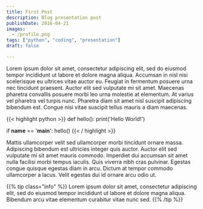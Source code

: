 ```yaml
---
title: First Post
description: Blog presentation post
publishDate: 2016-04-21
images:
  - /profile.png
tags: ["python", "coding", "presentation"]
draft: false

---
```


Lorem ipsum dolor sit amet, consectetur adipiscing elit, sed do eiusmod tempor incididunt ut labore et dolore magna aliqua. Accumsan in nisl nisi scelerisque eu ultrices vitae auctor eu. Feugiat in fermentum posuere urna nec tincidunt praesent. Auctor elit sed vulputate mi sit amet. Maecenas pharetra convallis posuere morbi leo urna molestie at elementum. At varius vel pharetra vel turpis nunc. Pharetra diam sit amet nisl suscipit adipiscing bibendum est. Congue nisi vitae suscipit tellus mauris a diam maecenas.

{{< highlight python >}}
def hello():
    print('Hello World!')

if __name__ == '__main__':
    hello()
{{< / highlight >}}

Mattis ullamcorper velit sed ullamcorper morbi tincidunt ornare massa. Adipiscing bibendum est ultricies integer quis auctor. Auctor elit sed vulputate mi sit amet mauris commodo. Imperdiet dui accumsan sit amet nulla facilisi morbi tempus iaculis. Quis viverra nibh cras pulvinar. Egestas congue quisque egestas diam in arcu. Dictum at tempor commodo ullamcorper a lacus. Velit egestas dui id ornare arcu odio ut.

{{% tip class="info" %}}
Lorem ipsum dolor sit amet, consectetur adipiscing elit, sed do eiusmod tempor incididunt ut labore et dolore magna aliqua. Bibendum arcu vitae elementum curabitur vitae nunc sed.
{{% /tip %}}
